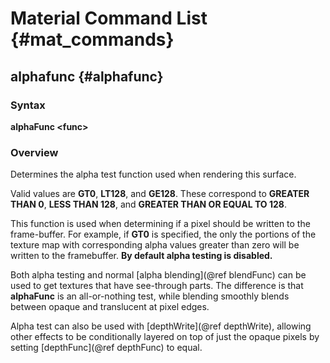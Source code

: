 # Material Command List {#mat_commands}

## alphafunc {#alphafunc}

### Syntax

**alphaFunc \<func\>**

### Overview

Determines the alpha test function used when rendering this surface.

Valid values are **GT0**, **LT128**, and **GE128**. These correspond to
**GREATER THAN 0**, **LESS THAN 128**, and **GREATER THAN OR EQUAL
TO 128**.

This function is used when determining if a pixel should be written to
the frame-buffer. For example, if **GT0** is specified, the only the
portions of the texture map with corresponding alpha values greater than
zero will be written to the framebuffer. **By default alpha testing is
disabled.**

Both alpha testing and normal [alpha blending](@ref blendFunc) can be used to get
textures that have see-through parts. The difference is that
**alphaFunc** is an all-or-nothing test, while blending smoothly blends
between opaque and translucent at pixel edges.

Alpha test can also be used with
[depthWrite](@ref depthWrite), allowing other
effects to be conditionally layered on top of just the opaque pixels by
setting [depthFunc](@ref depthFunc) to equal.
